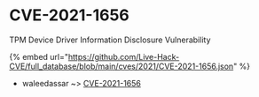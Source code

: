 # CVE-2021-1656

TPM Device Driver Information Disclosure Vulnerability

{% embed url="https://github.com/Live-Hack-CVE/full_database/blob/main/cves/2021/CVE-2021-1656.json" %}


* waleedassar ~> [CVE-2021-1656](https://www.alice-snow.ru/2021/database/cve-2021-1656/cve-2021-1656-waleedassar)